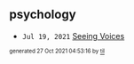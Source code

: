 ## psychology


* <code>Jul 19, 2021</code> [Seeing Voices](2021-07-19T15-32-44-seeing-voices.md)

<sup><sub>generated 27 Oct 2021 04:53:16 by <a href='https://github.com/senorprogrammer/til'>til</a></sub></sup>
